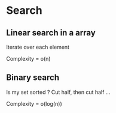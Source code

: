 # Search

## Linear search in a array

Iterate over each element

Complexity = o(n)

## Binary search

Is my set sorted ?
Cut half, then cut half ...

Complexity = o(log(n))